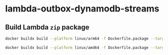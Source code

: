 # lambda-outbox-dynamodb-streams

## Build Lambda `zip` package

```bash
docker buildx build --platform linux/arm64 -f Dockerfile.package --target=package --output type=local,dest=$(pwd)/src/lambda_outbox_dynamodb_streams ..

docker buildx build --platform linux/amd64 -f Dockerfile.package --target=package --output type=local,dest=$(pwd)/src/lambda_outbox_dynamodb_streams ..
```
